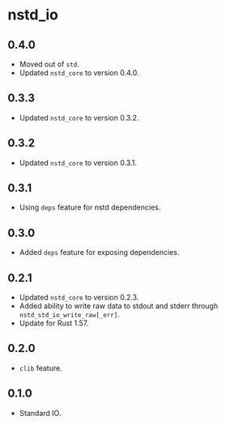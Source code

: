 # nstd_io
## 0.4.0
- Moved out of `std`.
- Updated `nstd_core` to version 0.4.0.
## 0.3.3
- Updated `nstd_core` to version 0.3.2.
## 0.3.2
- Updated `nstd_core` to version 0.3.1.
## 0.3.1
- Using `deps` feature for nstd dependencies.
## 0.3.0
- Added `deps` feature for exposing dependencies.
## 0.2.1
- Updated `nstd_core` to version 0.2.3.
- Added ability to write raw data to stdout and stderr through `nstd_std_io_write_raw[_err]`.
- Update for Rust 1.57.
## 0.2.0
- `clib` feature.
## 0.1.0
- Standard IO.
